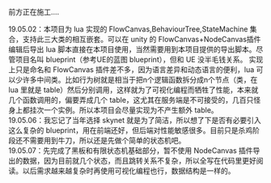 前方正在施工....

19.05.02：本项目为 lua 实现的 FlowCanvas,BehaviourTree,StateMachine 集合，支持此三大类的相互嵌套。可以在 unity 的 FlowCanvas+NodeCanvas插件编辑后导出 lua 脚本直接在本项目使用，当然需要用到本项目提供的导出脚本。尽管项目名叫 blueprint（参考UE的蓝图 blueprint），但和 UE 没半毛钱关系。
实现上只是命名和 FlowCanvas 插件差不多，因为语言差异和动态语言的便利，lua 可以少许多中间类。比如行为树就是相当于把n个逻辑函数拆分成n个节点（类，在 lua 里就是 table）然后分别调用，这样就为了可视化编程而牺牲了性能，本来就几个函数调用的，偏要弄成几个 table，这尤其在服务端是不可接受的，几百只怪身上都挂次一个实例。所以本项目会尽量实现为不产生额外 table。   
19.05.06：我忘记了当年选择 skynet 就是为了简洁，所以想了下是否有必要引入这么复杂的 blueprint，用在前端还好，但后端对性能敏感很多。目前只是杀鸡阶段还不需要用到牛刀，所以还是先做个简单的状态机吧。  
19.05.07：先完成了黑板和有限状态机基础部分，暂不使用 NodeCanvas 插件导出的数据，因为目前就几个状态，而且跳转关系不复杂，所以全写在代码里更好阅读。以后需求越来越复杂时再使用可视化编程也行，数据结构是一样的。    